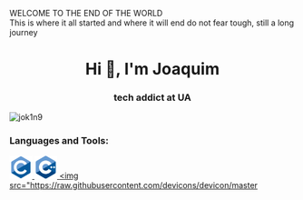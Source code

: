 WELCOME TO THE END OF THE WORLD  <br>This is where it all started and where it will end do not fear tough, still a long journey </br> <h1 align="center">Hi 👋, I'm Joaquim</h1> <h3 align="center">tech addict at UA</h3>  <p align="left"> <img src="https://komarev.com/ghpvc/?username=jok1n9&label=Profile%20views&color=0e75b6&style=flat" alt="jok1n9" /> </p>     <h3 align="left">Languages and Tools:</h3> <p align="left"> <a href="https://www.cprogramming.com/" target="_blank" rel="noreferrer"> <img src="https://raw.githubusercontent.com/devicons/devicon/master/icons/c/c-original.svg" alt="c" width="40" height="40"/> </a> <a href="https://www.w3schools.com/cpp/" target="_blank" rel="noreferrer"> <img src="https://raw.githubusercontent.com/devicons/devicon/master/icons/cplusplus/cplusplus-original.svg" alt="cplusplus" width="40" height="40"/> </a> <a href="https://www.w3schools.com/css/" target="_blank" rel="noreferrer"> <img src="https://raw.githubusercontent.com/devicons/devicon/master
﻿
